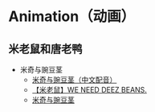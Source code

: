 # Animation（动画）

## 米老鼠和唐老鸭
* 米奇与豌豆茎
  * [米奇与豌豆茎（中文配音）](https://v.youku.com/v_show/id_XNDk3NTYxOTMwNA==.html)
  * [【米老鼠】WE NEED DEEZ BEANS.](https://www.bilibili.com/video/BV1hx41187cD)
  * [米奇与豌豆茎](https://v.qq.com/x/cover/ib2l5rzihvo0bcb/o0016oy16rl.html)
